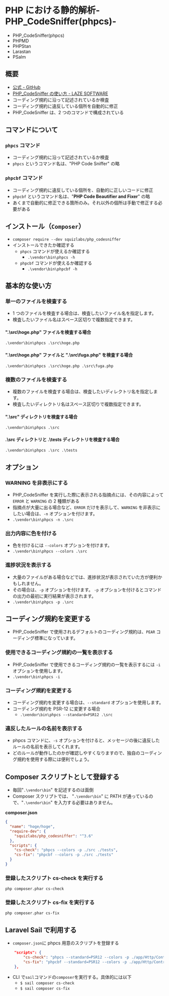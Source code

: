 # PHP における静的解析-PHP_CodeSniffer(phpcs)-

- PHP_CodeSniffer(phpcs)
- PHPMD
- PHPStan
- Larastan
- PSalm

## 概要

- [公式 - GitHub](https://github.com/squizlabs/PHP_CodeSniffer)
- [PHP_CodeSniffer の使い方 - LAZE SOFTWARE](https://lazesoftware.com/blog/210905/)
- コーディング規約に沿って記述されているか検査
- コーディング規約に違反している個所を自動的に修正
- PHP_CodeSniffer は、2 つのコマンドで構成されている

## コマンドについて

### `phpcs` コマンド

- コーディング規約に沿って記述されているか検査
- `phpcs` というコマンド名は、"PHP Code Sniffer" の略

### `phpcbf` コマンド

- コーディング規約に違反している個所を、自動的に正しいコードに修正
- `phpcbf` というコマンド名は、"**PHP Code Beautifier and Fixer**" の略
- あくまで自動的に修正できる箇所のみ。それ以外の個所は手動で修正する必要がある

## インストール（`Composer`）

- `composer require --dev squizlabs/php_codesniffer`
- インストールできたか確認する
  - `phpcs` コマンドが使えるか確認する
    - `.\vendor\bin\phpcs -h`
  - `phpcbf` コマンドが使えるか確認する
    - `.\vendor\bin\phpcbf -h`

## 基本的な使い方

### 単一のファイルを検査する

- 1 つのファイルを検査する場合は、検査したいファイル名を指定します。
- 検査したいファイル名はスペース区切りで複数指定できます。

#### ".\src\hoge.php" ファイルを検査する場合

`.\vendor\bin\phpcs .\src\hoge.php`

#### ".\src\hoge.php" ファイルと ".\src\fuga.php" を検査する場合

`.\vendor\bin\phpcs .\src\hoge.php .\src\fuga.php`

### 複数のファイルを検査する

- 複数のファイルを検査する場合は、検査したいディレクトリ名を指定します。
- 検査したいディレクトリ名はスペース区切りで複数指定できます。

#### ".\src" ディレクトリを検査する場合

`.\vendor\bin\phpcs .\src`

#### .\src ディレクトリと .\tests ディレクトリを検査する場合

`.\vendor\bin\phpcs .\src .\tests`

## オプション

### WARNING を非表示にする

- PHP_CodeSniffer を実行した際に表示される指摘点には、その内容によって `ERROR` と `WARNING` の 2 種類がある
- 指摘点が大量に出る場合など、`ERROR` だけを表示して、`WARNING` を非表示にしたい場合は、`-n` オプションを付けます。
- `.\vendor\bin\phpcs -n .\src`

### 出力内容に色を付ける

- 色を付けるには `--colors` オプションを付けます。
- `.\vendor\bin\phpcs --colors .\src`

### 進捗状況を表示する

- 大量のファイルがある場合などでは、進捗状況が表示されていた方が便利かもしれません。
- その場合は、`-p` オプションを付けます。 `-p` オプションを付けるとコマンドの出力の最初に実行結果が表示されます。
- `.\vendor\bin\phpcs -p .\src`

## コーディング規約を変更する

- PHP_CodeSniffer で使用されるデフォルトのコーディング規約は、`PEAR` コーディング標準になっています。

### 使用できるコーディング規約の一覧を表示する

- PHP_CodeSniffer で使用できるコーディング規約の一覧を表示するには `-i` オプションを使用します。
- `.\vendor\bin\phpcs -i`

### コーディング規約を変更する

- コーディング規約を変更する場合は、`--standard` オプションを使用します。
- コーディング規約を PSR-12 に変更する場合
  - `.\vendor\bin\phpcs --standard=PSR12 .\src`

### 違反したルールの名前を表示する

- phpcs コマンドに、`-s` オプションを付けると、メッセージの後に違反したルールの名前を表示してくれます。
- どのルールが動作したのかが確認しやすくなりますので、独自のコーディング規約を使用する際には便利でしょう。

## Composer スクリプトとして登録する

- 毎回"`.\vendor\bin`" を記述するのは面倒
- Composer スクリプトでは、 "`.\vendor\bin`" に PATH が通っているので、"`.\vendor\bin`" を入力する必要はありません。

**composer.json**

```json
{
  "name": "hoge/hoge",
  "require-dev": {
    "squizlabs/php_codesniffer": "^3.6"
  },
  "scripts": {
    "cs-check": "phpcs --colors -p ./src ./tests",
    "cs-fix": "phpcbf --colors -p ./src ./tests"
  }
}
```

### 登録したスクリプト cs-check を実行する

`php composer.phar cs-check`

### 登録したスクリプト cs-fix を実行する

`php composer.phar cs-fix`

## Laravel Sail で利用する

- `composer.json`に phpcs 用意のスクリプトを登録する

```json
    "scripts": {
        "cs-check": "phpcs --standard=PSR12 --colors -p ./app/Http/Controllers ./app/Models",
        "cs-fix": "phpcbf --standard=PSR12 --colors -p ./app/Http/Controllers ./app/Models"
    },
```

- CLI で`sail`コマンドの`composer`を実行する。具体的には以下
  - `$ sail composer cs-check`
  - `$ sail composer cs-fix`
